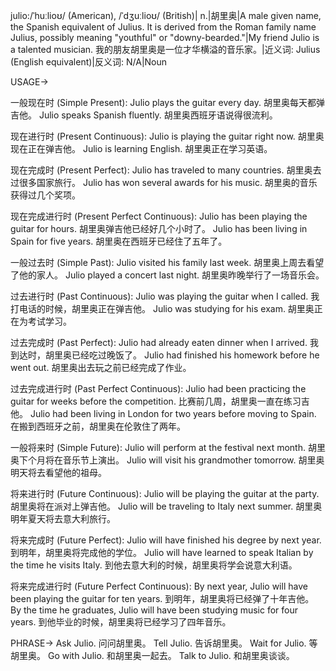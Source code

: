 julio:/ˈhuːlioʊ/ (American), /ˈdʒuːlioʊ/ (British)| n.|胡里奥|A male given name, the Spanish equivalent of Julius. It is derived from the Roman family name Julius, possibly meaning "youthful" or "downy-bearded."|My friend Julio is a talented musician. 我的朋友胡里奥是一位才华横溢的音乐家。|近义词: Julius (English equivalent)|反义词: N/A|Noun

USAGE->

一般现在时 (Simple Present):
Julio plays the guitar every day. 胡里奥每天都弹吉他。
Julio speaks Spanish fluently. 胡里奥西班牙语说得很流利。

现在进行时 (Present Continuous):
Julio is playing the guitar right now. 胡里奥现在正在弹吉他。
Julio is learning English. 胡里奥正在学习英语。

现在完成时 (Present Perfect):
Julio has traveled to many countries. 胡里奥去过很多国家旅行。
Julio has won several awards for his music. 胡里奥的音乐获得过几个奖项。

现在完成进行时 (Present Perfect Continuous):
Julio has been playing the guitar for hours. 胡里奥弹吉他已经好几个小时了。
Julio has been living in Spain for five years. 胡里奥在西班牙已经住了五年了。

一般过去时 (Simple Past):
Julio visited his family last week. 胡里奥上周去看望了他的家人。
Julio played a concert last night. 胡里奥昨晚举行了一场音乐会。

过去进行时 (Past Continuous):
Julio was playing the guitar when I called. 我打电话的时候，胡里奥正在弹吉他。
Julio was studying for his exam. 胡里奥正在为考试学习。

过去完成时 (Past Perfect):
Julio had already eaten dinner when I arrived. 我到达时，胡里奥已经吃过晚饭了。
Julio had finished his homework before he went out. 胡里奥出去玩之前已经完成了作业。


过去完成进行时 (Past Perfect Continuous):
Julio had been practicing the guitar for weeks before the competition. 比赛前几周，胡里奥一直在练习吉他。
Julio had been living in London for two years before moving to Spain. 在搬到西班牙之前，胡里奥在伦敦住了两年。

一般将来时 (Simple Future):
Julio will perform at the festival next month. 胡里奥下个月将在音乐节上演出。
Julio will visit his grandmother tomorrow. 胡里奥明天将去看望他的祖母。

将来进行时 (Future Continuous):
Julio will be playing the guitar at the party. 胡里奥将在派对上弹吉他。
Julio will be traveling to Italy next summer. 胡里奥明年夏天将去意大利旅行。

将来完成时 (Future Perfect):
Julio will have finished his degree by next year. 到明年，胡里奥将完成他的学位。
Julio will have learned to speak Italian by the time he visits Italy. 到他去意大利的时候，胡里奥将学会说意大利语。

将来完成进行时 (Future Perfect Continuous):
By next year, Julio will have been playing the guitar for ten years. 到明年，胡里奥将已经弹了十年吉他。
By the time he graduates, Julio will have been studying music for four years. 到他毕业的时候，胡里奥将已经学习了四年音乐。

PHRASE->
Ask Julio. 问问胡里奥。
Tell Julio.  告诉胡里奥。
Wait for Julio. 等胡里奥。
Go with Julio. 和胡里奥一起去。
Talk to Julio. 和胡里奥谈谈。

